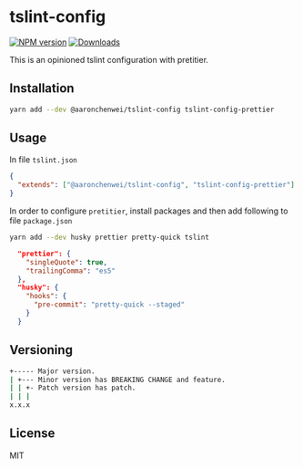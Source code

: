 # tslint-config

[![NPM version](https://img.shields.io/npm/v/@aaronchenwei/tslint-config.svg?style=flat)](https://www.npmjs.com/package/@aaronchenwei/tslint-config)
[![Downloads](http://img.shields.io/npm/dm/@aaronchenwei/tslint-config.svg?style=flat)](https://www.npmjs.com/package/@aaronchenwei/tslint-config)

This is an opinioned tslint configuration with pretitier.

## Installation

```sh
yarn add --dev @aaronchenwei/tslint-config tslint-config-prettier
```

## Usage

In file `tslint.json`

```json
{
  "extends": ["@aaronchenwei/tslint-config", "tslint-config-prettier"]
}
```

In order to configure `pretitier`, install packages and then add following to file `package.json`

```sh
yarn add --dev husky prettier pretty-quick tslint
```

```json
  "prettier": {
    "singleQuote": true,
    "trailingComma": "es5"
  },
  "husky": {
    "hooks": {
      "pre-commit": "pretty-quick --staged"
    }
  }
```

## Versioning

```sh
+----- Major version.
| +--- Minor version has BREAKING CHANGE and feature.
| | +- Patch version has patch.
| | |
x.x.x
```

## License

MIT
